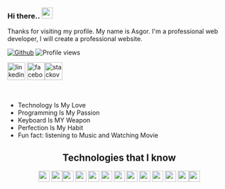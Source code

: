 ### Hi there.. <a target="_blank" href="https://www.facebook.com/raihan.mahmudi.50"><img src="https://media.giphy.com/media/hvRJCLFzcasrR4ia7z/giphy.gif" width="25px"></a>

Thanks for visiting my profile. My name is Asgor. I'm a professional web developer, І will create a professional website.

> 

[![Github](https://img.shields.io/github/followers/i-asgor?label=Follow&style=social)](https://github.com/i-asgor)
![Profile views](https://gpvc.arturio.dev/i-asgor)

[<img src='https://img.icons8.com/color/48/000000/linkedin-circled--v1.png' alt='linkedin' height='40'>](https://www.linkedin.com/in/md-abdullah-al-asgor-ali-b8b1b875) [<img src='https://img.icons8.com/color/48/000000/facebook-circled--v5.png' alt='facebook' height='40'>](https://www.facebook.com/Md.A.A.Asgor.Ali)[<img src='https://img.icons8.com/fluency/48/4a90e2/stackoverflow.png' alt='stackoverflow' height='40'>](https://stackoverflow.com/users/18384986/md-asgor-ali) 

<br>

- Technology Is My Love 
- Programming Is My Passion 
- Keyboard Is MY Weapon 
- Perfection Is My Habit 
- Fun fact: listening to Music and Watching Movie


<h2 align="center">Technologies that I know</h2>

<p align="center">
<img src="https://img.shields.io/badge/HTML5-black?style=for-the-badge&logo=html5&logoColor=red" height="25"/> <img src="https://img.shields.io/badge/CSS3-black?style=for-the-badge&logo=css3&logoColor=yellow" height="25"/><img src="https://img.shields.io/badge/Bootstrap-black?style=for-the-badge&logo=bootstrap&logoColor=white" height="25"/> <img src="https://img.shields.io/badge/Tailwind_CSS-black?style=for-the-badge&logo=tailwind-css&logoColor=white" height="25"/>  <img src="https://img.shields.io/badge/javascript-black.svg?&style=for-the-badge&logo=javascript&logoColor=white" height="25"/> <img src="https://img.shields.io/badge/React-black?style=for-the-badge&logo=react&logoColor=61DAFB" height="25"/> <img src="https://img.shields.io/badge/React_Router-black?style=for-the-badge&logo=react-router&logoColor=white" height="25"/> <img src="https://img.shields.io/badge/Netlify-black?style=for-the-badge&logo=netlify&logoColor=white" height="25"/> <img src="https://img.shields.io/badge/Heroku-black?style=for-the-badge&logo=heroku&logoColor=white" height="25"/> <img src="https://img.shields.io/badge/firebase-black.svg?&style=for-the-badge&logo=firebase&logoColor=white" height="25"/> <img src="https://img.shields.io/badge/Node.js-black?style=for-the-badge&logo=node.js&logoColor=white" height="25"/> <img src="https://img.shields.io/badge/-MongoDB-black?style=flat&logo=mongodb&logoColor=white" height="25"/><img src="https://img.shields.io/badge/-MySQL-black?style=flat&logo=mysql&logoColor=white" height="25"/>
</p>
<br/>
<br />
